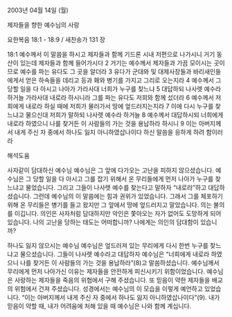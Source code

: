 2003년 04월 14일 (월)

제자들을 향한 예수님의 사랑



요한복음 18:1 - 18:9 / 새찬송가 131 장


18:1 예수께서 이 말씀을 하시고 제자들과 함께 기드론 시내 저편으로 나가시니 거기 동산이 있는데 제자들과 함께 들어가시다 
2 거기는 예수께서 제자들과 가끔 모이시는 곳이므로 예수를 파는 유다도 그 곳을 알더라 3 유다가 군대와 및 대제사장들과 바리새인들에게서 얻은 하속들을 데리고 등과 홰와 병기를 가지고 그리로 오는지라 
4 예수께서 그 당할 일을 다 아시고 나아가 가라사대 너희가 누구를 찾느냐 
5 대답하되 나사렛 예수라 하거늘 가라사대 내로라 하시니라 그를 파는 유다도 저희와 함께 섰더라 
6 예수께서 저희에게 내로라 하실 때에 저희가 물러가서 땅에 엎드러지는지라 
7 이에 다시 누구를 찾느냐고 물으신대 저희가 말하되 나사렛 예수라 하거늘 
8 예수께서 대답하시되 너희에게 내로라 하였으니 나를 찾거든 이 사람들의 가는 것을 용납하라 하시니 
9 이는 아버지께서 내게 주신 자 중에서 하나도 잃지 아니하였삽나이다 하신 말씀을 응하게 하려 함이러라

해석도움





사자같이 담대하신 예수님 
예수님은 그 앞에 다가오는 고난을 피하지 않으셨습니다. 예수님은 그 당할 일을 다 아시고 그를 잡기 위해서 온 무리들에게 먼저 나아가 누구를 찾느냐고 물었습니다. 그리고 그들이 나사렛 예수를 찾는다고 말하자 “내로라”하고 대답하셨습니다. 그런데 예수님의 이 말씀에는 힘과 권위가 있었습니다. 그래서 그를 체포하기 위해 온 무리들은 병기를 들고 왔지만 그 앞에서 땅에 엎드러지고 말았습니다. 의는 불의를 이깁니다. 의인은 사자처럼 담대하지만 악인은 쫓아오는 자가 없어도 도망하게 되어 있습니다. 나의 고난을 당하는 태도는 어떠합니까? 나에게는 의인의 담대함이 있습니까?

하나도 잃지 않으시는 예수님 
예수님은 엎드러져 있는 무리에게 다시 한번 누구를 찾느냐고 물으셨습니다. 그들이 나사렛 예수라고 대답하자 예수님은 “너희에게 내로라 하였으니 나를 찾거든 이 사람들의 가는 것을 용납하라”(8)고 말씀하셨습니다. 예수님께서 무리에게 먼저 나아가신 이유는 제자들을 안전하게 피신시키기 위함이었습니다. 예수님은 사랑하는 제자들을 죽음의 위협에서 구해 주셨습니다. 또 믿음이 약한 제자들을 배교의 위험에서 건져 주셨습니다. 성경에서는 예수님의 이 모습을 이렇게 예언하고 있었습니다. “이는 아버지께서 내게 주신 자 중에서 하나도 잃지 아니하였삽나이다”(9). 내가 믿음이 약할 때, 내가 어려움에 처해 있을 때 예수님은 나와 함께 계십니다.